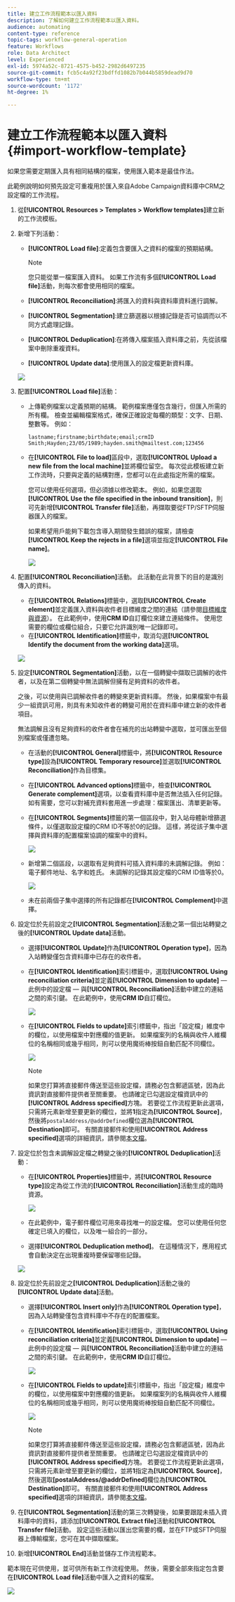 ```yaml
---
title: 建立工作流程範本以匯入資料
description: 了解如何建立工作流程範本以匯入資料。
audience: automating
content-type: reference
topic-tags: workflow-general-operation
feature: Workflows
role: Data Architect
level: Experienced
exl-id: 5974a52c-8721-4575-b452-2982d6497235
source-git-commit: fcb5c4a92f23bdffd1082b7b044b5859dead9d70
workflow-type: tm+mt
source-wordcount: '1172'
ht-degree: 1%

---
```


# 建立工作流程範本以匯入資料 {#import-workflow-template}

如果您需要定期匯入具有相同結構的檔案，使用匯入範本是最佳作法。

此範例說明如何預先設定可重複用於匯入來自Adobe Campaign資料庫中CRM之設定檔的工作流程。

1. 從&#x200B;**[!UICONTROL Resources > Templates > Workflow templates]**&#x200B;建立新的工作流模板。
1. 新增下列活動：

   * **[!UICONTROL Load file]**:定義包含要匯入之資料的檔案的預期結構。

      >[!NOTE]
      >
      >您只能從單一檔案匯入資料。 如果工作流有多個&#x200B;**[!UICONTROL Load file]**&#x200B;活動，則每次都會使用相同的檔案。

   * **[!UICONTROL Reconciliation]**:將匯入的資料與資料庫資料進行調解。
   * **[!UICONTROL Segmentation]**:建立篩選器以根據記錄是否可協調而以不同方式處理記錄。
   * **[!UICONTROL Deduplication]**:在將傳入檔案插入資料庫之前，先從該檔案中刪除重複資料。
   * **[!UICONTROL Update data]**:使用匯入的設定檔更新資料庫。

   ![](assets/import_template_example0.png)

1. 配置&#x200B;**[!UICONTROL Load file]**&#x200B;活動：

   * 上傳範例檔案以定義預期的結構。 範例檔案應僅包含幾行，但匯入所需的所有欄。 檢查並編輯檔案格式，確保正確設定每欄的類型：文字、日期、整數等。 例如：

      ```
      lastname;firstname;birthdate;email;crmID
      Smith;Hayden;23/05/1989;hayden.smith@mailtest.com;123456
      ```

   * 在&#x200B;**[!UICONTROL File to load]**&#x200B;區段中，選取&#x200B;**[!UICONTROL Upload a new file from the local machine]**&#x200B;並將欄位留空。 每次從此模板建立新工作流時，只要與定義的結構對應，您都可以在此處指定所需的檔案。

      您可以使用任何選項，但必須據以修改範本。 例如，如果您選取&#x200B;**[!UICONTROL Use the file specified in the inbound transition]**，則可先新增&#x200B;**[!UICONTROL Transfer file]**&#x200B;活動，再擷取要從FTP/SFTP伺服器匯入的檔案。

      如果希望用戶能夠下載包含導入期間發生錯誤的檔案，請檢查&#x200B;**[!UICONTROL Keep the rejects in a file]**&#x200B;選項並指定&#x200B;**[!UICONTROL File name]**。

      ![](assets/import_template_example1.png)

1. 配置&#x200B;**[!UICONTROL Reconciliation]**&#x200B;活動。 此活動在此背景下的目的是識別傳入的資料。

   * 在&#x200B;**[!UICONTROL Relations]**&#x200B;標籤中，選取&#x200B;**[!UICONTROL Create element]**&#x200B;並定義匯入資料與收件者目標維度之間的連結（請參閱[目標維度與資源](../../automating/using/query.md#targeting-dimensions-and-resources)）。 在此範例中，使用&#x200B;**CRM ID**&#x200B;自訂欄位來建立連結條件。 使用您需要的欄位或欄位組合，只要它允許識別唯一記錄即可。
   * 在&#x200B;**[!UICONTROL Identification]**&#x200B;標籤中，取消勾選&#x200B;**[!UICONTROL Identify the document from the working data]**&#x200B;選項。

   ![](assets/import_template_example2.png)

1. 設定&#x200B;**[!UICONTROL Segmentation]**&#x200B;活動，以在一個轉變中擷取已調解的收件者，以及在第二個轉變中無法調解但擁有足夠資料的收件者。

   之後，可以使用與已調解收件者的轉變來更新資料庫。 然後，如果檔案中有最少一組資訊可用，則具有未知收件者的轉變可用於在資料庫中建立新的收件者項目。

   無法調解且沒有足夠資料的收件者會在補充的出站轉變中選取，並可匯出至個別檔案或僅遭忽略。

   * 在活動的&#x200B;**[!UICONTROL General]**&#x200B;標籤中，將&#x200B;**[!UICONTROL Resource type]**&#x200B;設為&#x200B;**[!UICONTROL Temporary resource]**&#x200B;並選取&#x200B;**[!UICONTROL Reconciliation]**&#x200B;作為目標集。
   * 在&#x200B;**[!UICONTROL Advanced options]**&#x200B;標籤中，檢查&#x200B;**[!UICONTROL Generate complement]**&#x200B;選項，以查看資料庫中是否無法插入任何記錄。 如有需要，您可以對補充資料套用進一步處理：檔案匯出、清單更新等。
   * 在&#x200B;**[!UICONTROL Segments]**&#x200B;標籤的第一個區段中，對入站母體新增篩選條件，以僅選取設定檔的CRM ID不等於0的記錄。 這樣，將從該子集中選擇與資料庫的配置檔案協調的檔案中的資料。

      ![](assets/import_template_example3.png)

   * 新增第二個區段，以選取有足夠資料可插入資料庫的未調解記錄。 例如：電子郵件地址、名字和姓氏。 未調解的記錄其設定檔的CRM ID值等於0。

      ![](assets/import_template_example3_2.png)

   * 未在前兩個子集中選擇的所有記錄都在&#x200B;**[!UICONTROL Complement]**&#x200B;中選擇。

1. 設定位於先前設定之&#x200B;**[!UICONTROL Segmentation]**&#x200B;活動之第一個出站轉變之後的&#x200B;**[!UICONTROL Update data]**&#x200B;活動。

   * 選擇&#x200B;**[!UICONTROL Update]**&#x200B;作為&#x200B;**[!UICONTROL Operation type]**，因為入站轉變僅包含資料庫中已存在的收件者。
   * 在&#x200B;**[!UICONTROL Identification]**&#x200B;索引標籤中，選取&#x200B;**[!UICONTROL Using reconciliation criteria]**&#x200B;並定義&#x200B;**[!UICONTROL Dimension to update]** — 此例中的設定檔 — 與&#x200B;**[!UICONTROL Reconciliation]**&#x200B;活動中建立的連結之間的索引鍵。 在此範例中，使用&#x200B;**CRM ID**&#x200B;自訂欄位。

      ![](assets/import_template_example6.png)

   * 在&#x200B;**[!UICONTROL Fields to update]**&#x200B;索引標籤中，指出「設定檔」維度中的欄位，以使用檔案中對應欄的值更新。 如果檔案列的名稱與收件人維欄位的名稱相同或幾乎相同，則可以使用魔術棒按鈕自動匹配不同欄位。

      ![](assets/import_template_example6_2.png)

      >[!NOTE]
      >
      >如果您打算將直接郵件傳送至這些設定檔，請務必包含郵遞區號，因為此資訊對直接郵件提供者至關重要。 也請確定已勾選設定檔資訊中的&#x200B;**[!UICONTROL Address specified]**&#x200B;方塊。 若要從工作流程更新此選項，只需將元素新增至要更新的欄位，並將&#x200B;**1**&#x200B;指定為&#x200B;**[!UICONTROL Source]**，然後將`postalAddress/@addrDefined`欄位選為&#x200B;**[!UICONTROL Destination]**&#x200B;即可。 有關直接郵件和使用&#x200B;**[!UICONTROL Address specified]**&#x200B;選項的詳細資訊，請參閱[本文檔](../../channels/using/about-direct-mail.md#recommendations)。

1. 設定位於包含未調解設定檔之轉變之後的&#x200B;**[!UICONTROL Deduplication]**&#x200B;活動：

   * 在&#x200B;**[!UICONTROL Properties]**&#x200B;標籤中，將&#x200B;**[!UICONTROL Resource type]**&#x200B;設定為從工作流的&#x200B;**[!UICONTROL Reconciliation]**&#x200B;活動生成的臨時資源。

      ![](assets/import_template_example4.png)

   * 在此範例中，電子郵件欄位可用來尋找唯一的設定檔。 您可以使用任何您確定已填入的欄位，以及唯一組合的一部分。
   * 選擇&#x200B;**[!UICONTROL Deduplication method]**。 在這種情況下，應用程式會自動決定在出現重複時要保留哪些記錄。

   ![](assets/import_template_example7.png)

1. 設定位於先前設定之&#x200B;**[!UICONTROL Deduplication]**&#x200B;活動之後的&#x200B;**[!UICONTROL Update data]**&#x200B;活動。

   * 選擇&#x200B;**[!UICONTROL Insert only]**&#x200B;作為&#x200B;**[!UICONTROL Operation type]**，因為入站轉變僅包含資料庫中不存在的配置檔案。
   * 在&#x200B;**[!UICONTROL Identification]**&#x200B;索引標籤中，選取&#x200B;**[!UICONTROL Using reconciliation criteria]**&#x200B;並定義&#x200B;**[!UICONTROL Dimension to update]** — 此例中的設定檔 — 與&#x200B;**[!UICONTROL Reconciliation]**&#x200B;活動中建立的連結之間的索引鍵。 在此範例中，使用&#x200B;**CRM ID**&#x200B;自訂欄位。

      ![](assets/import_template_example6.png)

   * 在&#x200B;**[!UICONTROL Fields to update]**&#x200B;索引標籤中，指出「設定檔」維度中的欄位，以使用檔案中對應欄的值更新。 如果檔案列的名稱與收件人維欄位的名稱相同或幾乎相同，則可以使用魔術棒按鈕自動匹配不同欄位。

      ![](assets/import_template_example6_2.png)

      >[!NOTE]
      >
      >如果您打算將直接郵件傳送至這些設定檔，請務必包含郵遞區號，因為此資訊對直接郵件提供者至關重要。 也請確定已勾選設定檔資訊中的&#x200B;**[!UICONTROL Address specified]**&#x200B;方塊。 若要從工作流程更新此選項，只需將元素新增至要更新的欄位，並將&#x200B;**1**&#x200B;指定為&#x200B;**[!UICONTROL Source]**，然後選取&#x200B;**[postalAddress/@addrDefined]**&#x200B;欄位為&#x200B;**[!UICONTROL Destination]**&#x200B;即可。 有關直接郵件和使用&#x200B;**[!UICONTROL Address specified]**&#x200B;選項的詳細資訊，請參閱[本文檔](../../channels/using/about-direct-mail.md#recommendations)。

1. 在&#x200B;**[!UICONTROL Segmentation]**&#x200B;活動的第三次轉變後，如果要跟蹤未插入資料庫中的資料，請添加&#x200B;**[!UICONTROL Extract file]**&#x200B;活動和&#x200B;**[!UICONTROL Transfer file]**&#x200B;活動。 設定這些活動以匯出您需要的欄，並在FTP或SFTP伺服器上傳輸檔案，您可在其中擷取檔案。
1. 新增&#x200B;**[!UICONTROL End]**&#x200B;活動並儲存工作流程範本。

範本現在可供使用，並可供所有新工作流程使用。 然後，需要全部來指定包含要在&#x200B;**[!UICONTROL Load file]**&#x200B;活動中匯入之資料的檔案。

![](assets/import_template_example9.png)
